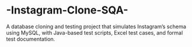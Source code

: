 # -Instagram-Clone-SQA-
A database cloning and testing project that simulates Instagram’s schema using MySQL, with Java-based test scripts, Excel test cases, and formal test documentation.
